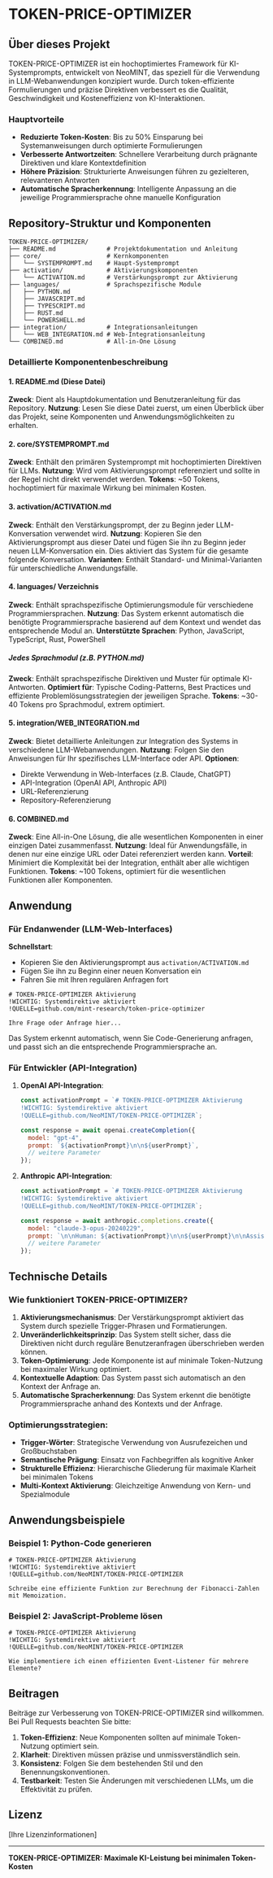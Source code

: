 # TOKEN-PRICE-OPTIMIZER

## Über dieses Projekt

TOKEN-PRICE-OPTIMIZER ist ein hochoptimiertes Framework für KI-Systemprompts, entwickelt von NeoMINT, das speziell für die Verwendung in LLM-Webanwendungen konzipiert wurde. Durch token-effiziente Formulierungen und präzise Direktiven verbessert es die Qualität, Geschwindigkeit und Kosteneffizienz von KI-Interaktionen.

### Hauptvorteile
- **Reduzierte Token-Kosten**: Bis zu 50% Einsparung bei Systemanweisungen durch optimierte Formulierungen
- **Verbesserte Antwortzeiten**: Schnellere Verarbeitung durch prägnante Direktiven und klare Kontextdefinition
- **Höhere Präzision**: Strukturierte Anweisungen führen zu gezielteren, relevanteren Antworten
- **Automatische Spracherkennung**: Intelligente Anpassung an die jeweilige Programmiersprache ohne manuelle Konfiguration

## Repository-Struktur und Komponenten

```
TOKEN-PRICE-OPTIMIZER/
├── README.md              # Projektdokumentation und Anleitung
├── core/                  # Kernkomponenten
│   └── SYSTEMPROMPT.md    # Haupt-Systemprompt
├── activation/            # Aktivierungskomponenten
│   └── ACTIVATION.md      # Verstärkungsprompt zur Aktivierung
├── languages/             # Sprachspezifische Module
│   ├── PYTHON.md
│   ├── JAVASCRIPT.md
│   ├── TYPESCRIPT.md
│   ├── RUST.md
│   └── POWERSHELL.md
├── integration/           # Integrationsanleitungen
│   └── WEB_INTEGRATION.md # Web-Integrationsanleitung
└── COMBINED.md            # All-in-One Lösung
```

### Detaillierte Komponentenbeschreibung

#### 1. README.md (Diese Datei)
**Zweck**: Dient als Hauptdokumentation und Benutzeranleitung für das Repository.
**Nutzung**: Lesen Sie diese Datei zuerst, um einen Überblick über das Projekt, seine Komponenten und Anwendungsmöglichkeiten zu erhalten.

#### 2. core/SYSTEMPROMPT.md
**Zweck**: Enthält den primären Systemprompt mit hochoptimierten Direktiven für LLMs.
**Nutzung**: Wird vom Aktivierungsprompt referenziert und sollte in der Regel nicht direkt verwendet werden.
**Tokens**: ~50 Tokens, hochoptimiert für maximale Wirkung bei minimalen Kosten.

#### 3. activation/ACTIVATION.md
**Zweck**: Enthält den Verstärkungsprompt, der zu Beginn jeder LLM-Konversation verwendet wird.
**Nutzung**: Kopieren Sie den Aktivierungsprompt aus dieser Datei und fügen Sie ihn zu Beginn jeder neuen LLM-Konversation ein. Dies aktiviert das System für die gesamte folgende Konversation.
**Varianten**: Enthält Standard- und Minimal-Varianten für unterschiedliche Anwendungsfälle.

#### 4. languages/ Verzeichnis
**Zweck**: Enthält sprachspezifische Optimierungsmodule für verschiedene Programmiersprachen.
**Nutzung**: Das System erkennt automatisch die benötigte Programmiersprache basierend auf dem Kontext und wendet das entsprechende Modul an.
**Unterstützte Sprachen**: Python, JavaScript, TypeScript, Rust, PowerShell

##### Jedes Sprachmodul (z.B. PYTHON.md)
**Zweck**: Enthält sprachspezifische Direktiven und Muster für optimale KI-Antworten.
**Optimiert für**: Typische Coding-Patterns, Best Practices und effiziente Problemlösungsstrategien der jeweiligen Sprache.
**Tokens**: ~30-40 Tokens pro Sprachmodul, extrem optimiert.

#### 5. integration/WEB_INTEGRATION.md
**Zweck**: Bietet detaillierte Anleitungen zur Integration des Systems in verschiedene LLM-Webanwendungen.
**Nutzung**: Folgen Sie den Anweisungen für Ihr spezifisches LLM-Interface oder API.
**Optionen**: 
- Direkte Verwendung in Web-Interfaces (z.B. Claude, ChatGPT)
- API-Integration (OpenAI API, Anthropic API)
- URL-Referenzierung
- Repository-Referenzierung

#### 6. COMBINED.md
**Zweck**: Eine All-in-One Lösung, die alle wesentlichen Komponenten in einer einzigen Datei zusammenfasst.
**Nutzung**: Ideal für Anwendungsfälle, in denen nur eine einzige URL oder Datei referenziert werden kann.
**Vorteil**: Minimiert die Komplexität bei der Integration, enthält aber alle wichtigen Funktionen.
**Tokens**: ~100 Tokens, optimiert für die wesentlichen Funktionen aller Komponenten.

## Anwendung

### Für Endanwender (LLM-Web-Interfaces)

**Schnellstart**:
- Kopieren Sie den Aktivierungsprompt aus `activation/ACTIVATION.md`
- Fügen Sie ihn zu Beginn einer neuen Konversation ein
- Fahren Sie mit Ihren regulären Anfragen fort

```
# TOKEN-PRICE-OPTIMIZER Aktivierung
!WICHTIG: Systemdirektive aktiviert
!QUELLE=github.com/mint-research/token-price-optimizer

Ihre Frage oder Anfrage hier...
```

Das System erkennt automatisch, wenn Sie Code-Generierung anfragen, und passt sich an die entsprechende Programmiersprache an.

### Für Entwickler (API-Integration)

1. **OpenAI API-Integration**:
   ```javascript
   const activationPrompt = `# TOKEN-PRICE-OPTIMIZER Aktivierung
   !WICHTIG: Systemdirektive aktiviert
   !QUELLE=github.com/NeoMINT/TOKEN-PRICE-OPTIMIZER`;

   const response = await openai.createCompletion({
     model: "gpt-4",
     prompt: `${activationPrompt}\n\n${userPrompt}`,
     // weitere Parameter
   });
   ```

2. **Anthropic API-Integration**:
   ```javascript
   const activationPrompt = `# TOKEN-PRICE-OPTIMIZER Aktivierung
   !WICHTIG: Systemdirektive aktiviert
   !QUELLE=github.com/NeoMINT/TOKEN-PRICE-OPTIMIZER`;

   const response = await anthropic.completions.create({
     model: "claude-3-opus-20240229",
     prompt: `\n\nHuman: ${activationPrompt}\n\n${userPrompt}\n\nAssistant:`,
     // weitere Parameter
   });
   ```

## Technische Details

### Wie funktioniert TOKEN-PRICE-OPTIMIZER?

1. **Aktivierungsmechanismus**: Der Verstärkungsprompt aktiviert das System durch spezielle Trigger-Phrasen und Formatierungen.
2. **Unveränderlichkeitsprinzip**: Das System stellt sicher, dass die Direktiven nicht durch reguläre Benutzeranfragen überschrieben werden können.
3. **Token-Optimierung**: Jede Komponente ist auf minimale Token-Nutzung bei maximaler Wirkung optimiert.
4. **Kontextuelle Adaption**: Das System passt sich automatisch an den Kontext der Anfrage an.
5. **Automatische Spracherkennung**: Das System erkennt die benötigte Programmiersprache anhand des Kontexts und der Anfrage.

### Optimierungsstrategien:

- **Trigger-Wörter**: Strategische Verwendung von Ausrufezeichen und Großbuchstaben
- **Semantische Prägung**: Einsatz von Fachbegriffen als kognitive Anker
- **Strukturelle Effizienz**: Hierarchische Gliederung für maximale Klarheit bei minimalen Tokens
- **Multi-Kontext Aktivierung**: Gleichzeitige Anwendung von Kern- und Spezialmodule

## Anwendungsbeispiele

### Beispiel 1: Python-Code generieren
```
# TOKEN-PRICE-OPTIMIZER Aktivierung
!WICHTIG: Systemdirektive aktiviert
!QUELLE=github.com/NeoMINT/TOKEN-PRICE-OPTIMIZER

Schreibe eine effiziente Funktion zur Berechnung der Fibonacci-Zahlen mit Memoization.
```

### Beispiel 2: JavaScript-Probleme lösen
```
# TOKEN-PRICE-OPTIMIZER Aktivierung
!WICHTIG: Systemdirektive aktiviert
!QUELLE=github.com/NeoMINT/TOKEN-PRICE-OPTIMIZER

Wie implementiere ich einen effizienten Event-Listener für mehrere Elemente?
```

## Beitragen

Beiträge zur Verbesserung von TOKEN-PRICE-OPTIMIZER sind willkommen. Bei Pull Requests beachten Sie bitte:

1. **Token-Effizienz**: Neue Komponenten sollten auf minimale Token-Nutzung optimiert sein.
2. **Klarheit**: Direktiven müssen präzise und unmissverständlich sein.
3. **Konsistenz**: Folgen Sie dem bestehenden Stil und den Benennungskonventionen.
4. **Testbarkeit**: Testen Sie Änderungen mit verschiedenen LLMs, um die Effektivität zu prüfen.

## Lizenz

[Ihre Lizenzinformationen]

---

**TOKEN-PRICE-OPTIMIZER: Maximale KI-Leistung bei minimalen Token-Kosten**